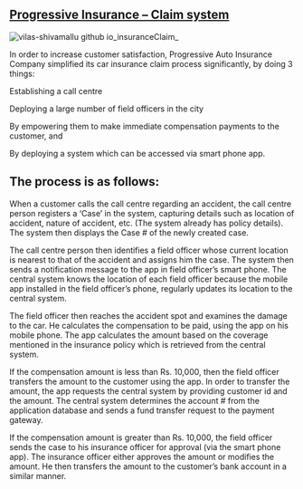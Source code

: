 ## [Progressive Insurance – Claim system](https://vilas-shivamallu.github.io/insuranceClaim/)
 
![vilas-shivamallu github io_insuranceClaim_](https://user-images.githubusercontent.com/42311627/176755242-e7181a56-3d79-4d98-a2fd-236768bd903e.png)



In order to increase customer satisfaction, Progressive Auto Insurance Company simplified its car insurance claim process significantly, by doing 3 things: 

Establishing a call centre 

Deploying a large number of field officers in the city 

By empowering them to make immediate compensation payments to the customer, and  

By deploying a system which can be accessed via smart phone app. 

 

## The process is as follows:  

 

When a customer calls the call centre regarding an accident, the call centre person registers a ‘Case’ in the system, capturing details such as location of accident, nature of accident, etc. (The system already has policy details). The system then displays the Case # of the newly created case. 

 

The call centre person then identifies a field officer whose current location is nearest to that of the accident and assigns him the case. The system then sends a notification message to the app in field officer’s smart phone. The central system knows the location of each field officer because the mobile app installed in the field officer’s phone, regularly updates its location to the central system. 

 

The field officer then reaches the accident spot and examines the damage to the car. He calculates the compensation to be paid, using the app on his mobile phone. The app calculates the amount based on the coverage mentioned in the insurance policy which is retrieved from the central system. 

 

If the compensation amount is less than Rs. 10,000, then the field officer transfers the amount to the customer using the app. In order to transfer the amount, the app requests the central system by providing customer id and the amount. The central system determines the account # from the application database and sends a fund transfer request to the payment gateway.  

 

If the compensation amount is greater than Rs. 10,000, the field officer sends the case to his insurance officer for approval (via the smart phone app). The insurance officer either approves the amount or modifies the amount. He then transfers the amount to the customer’s bank account in a similar manner. 
